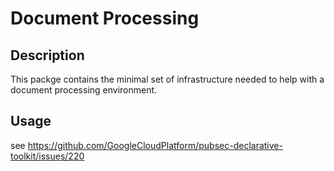 # Document Processing

## Description
This packge contains the minimal set of infrastructure needed to help with a document processing environment.

## Usage

see https://github.com/GoogleCloudPlatform/pubsec-declarative-toolkit/issues/220

